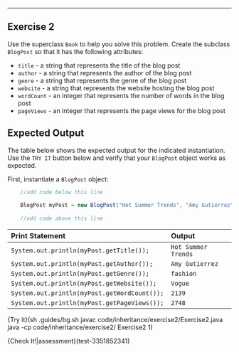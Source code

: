 ----------

## Exercise 2

Use the superclass `Book` to help you solve this problem. Create the subclass `BlogPost` so that it has the following attributes:
* `title` - a string that represents the title of the blog post
* `author` - a string that represents the author of the blog post
* `genre` - a string that represents the genre of the blog post
* `website` - a string that represents the website hosting the blog post
* `wordCount` - an integer that represents the number of words in the blog post
* `pageViews` - an integer that represents the page views for the blog post

## Expected Output

The table below shows the expected output for the indicated instantiation. Use the `TRY IT` button below and verify that your `BlogPost` object works as expected.

First, instantiate a `BlogPost` object:
```java
    //add code below this line
  
    BlogPost myPost = new BlogPost("Hot Summer Trends", "Amy Gutierrez", "fashion", "Vogue", 2319, 2748);
  
    //add code above this line
```

|Print Statement|Output|
|:--------------|:-----|
|`System.out.println(myPost.getTitle());`|`Hot Summer Trends`|
|`System.out.println(myPost.getAuthor());`|`Amy Gutierrez`|
|`System.out.println(myPost.getGenre());`|`fashion`|
|`System.out.println(myPost.getWebsite());`|`Vogue`|
|`System.out.println(myPost.getWordCount());`|`2139`|
|`System.out.println(myPost.getPageViews());`|`2748`|

{Try it}(sh .guides/bg.sh javac code/inheritance/exercise2/Exercise2.java java -cp code/inheritance/exercise2/ Exercise2 1)

{Check It!|assessment}(test-3351852341)
